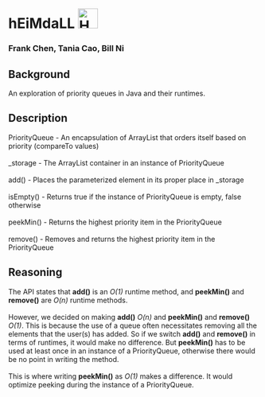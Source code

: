 # hEiMdaLL <img src="https://vignette.wikia.nocookie.net/marvelcinematicuniverse/images/f/f7/Heimdall_Armor_DW.jpg/revision/latest?cb=20131229082119" alt="Heimdall" height="40">
### Frank Chen, Tania Cao, Bill Ni

## Background

An exploration of priority queues in Java and their runtimes.

## Description

PriorityQueue - An encapsulation of ArrayList that orders itself based on priority (compareTo values)
<br> <br>
\_storage - The ArrayList container in an instance of PriorityQueue
<br> <br>
add() - Places the parameterized element in its proper place in \_storage
<br> <br>
isEmpty() - Returns true if the instance of PriorityQueue is empty, false otherwise
<br> <br>
peekMin() - Returns the highest priority item in the PriorityQueue
<br> <br>
remove() - Removes and returns the highest priority item in the PriorityQueue

## Reasoning

The API states that __add()__ is an *O(1)* runtime method, and __peekMin()__ and __remove()__ are *O(n)* runtime methods.
<br> <br>
However, we decided on making __add()__ *O(n)* and __peekMin()__ and __remove()__ *O(1)*. This is because the use of a queue often necessitates removing all the elements that the user(s) has added. So if we switch __add()__ and __remove()__ in terms of runtimes, it would make no difference. But __peekMin()__ has to be used at least once in an instance of a PriorityQueue, otherwise there would be no point in writing the method.
<br> <br>
This is where writing __peekMin()__ as *O(1)* makes a difference. It would optimize peeking during the instance of a PriorityQueue.